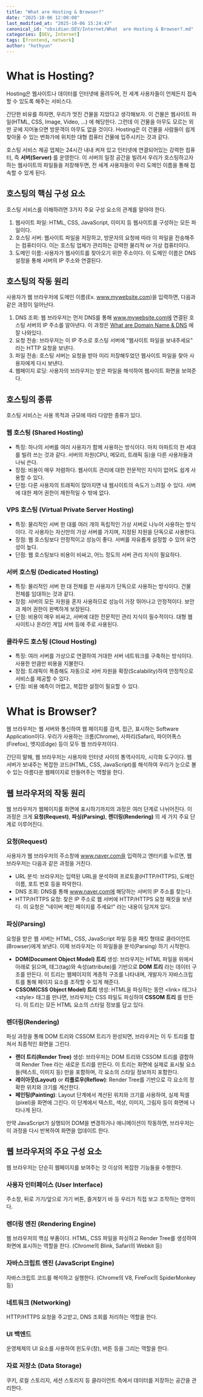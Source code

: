 ```yaml
---
title: "What are Hosting & Browser?"
date: "2025-10-06 12:00:00"
last_modified_at: "2025-10-06 15:24:47"
canonical_id: "obsidian:DEV/Internet/What  are Hosting & Browser?.md"
categories: [DEV, Internet]
tags: [frontend, network]
author: "hothyun"
---
```



# What is Hosting?

Hosting은 웹사이트나 데이터를 인터넷에 올려두어, 전 세계 사용자들이 언제든지 접속할 수 있도록 해주는 서비스다.  

간단한 비유를 하자면, 우리가 멋진 건물을 지었다고 생각해보자. 이 건물은 웹사이트 파일(HTML, CSS, Image, Video, ...) 에 해당한다. 그런데 이 건물을 아무도 모르는 외딴 곳에 지어놓으면 방문객이 아무도 없을 것이다. Hosting은 이 건물을 사람들이 쉽게 찾아올 수 있는 번화가에 위치한 대형 컴퓨터 건물에 입주시키는 것과 같다.

호스팅 서비스 제공 업체는 24시간 내내 켜져 있고 인터넷에 연결되어있는 강력한 컴퓨터, 즉 **서버(Server)** 를 운영한다. 이 서버의 일정 공간을 빌려서 우리가 호스팅하고자 하는 웹사이트의 파일들을 저장해두면, 전 세계 사용자들이 우리 도메인 이름을 통해 접속할 수 있게 된다.

## 호스팅의 핵심 구성 요소

호스팅 서비스를 이해하려면 3가지 주요 구성 요소의 관계를 알아야 한다.

1. 웹사이트 파일: HTML, CSS, JavaScript, 이미지 등 웹사이트를 구성하는 모든 파일이다.
2. 호스팅 서버: 웹사이트 파일을 저장하고, 방문자의 요청에 따라 이 파일을 전송해주는 컴퓨터이다. 이는 호스팅 업체가 관리하는 강력한 물리적 or 가상 컴퓨터이다.
3. 도메인 이름: 사용자가 웹사이트를 찾아오기 위한 주소이다. 이 도메인 이름은 DNS 설정을 통해 서버의 IP 주소와 연결된다.

## 호스팅의 작동 원리

사용자가 웹 브라우저에 도메인 이름(Ex. www.mywebsite.com)을 입력하면, 다음과 같은 과정이 일어난다.

1. DNS 조회: 웹 브라우저는 먼저 DNS를 통해 www.mywebsite.com에 연결된 호스팅 서버의 IP 주소를 알아낸다. 이 과정은 [What are Domain Name & DNS](https://blog.hothyun.com/posts/What-are-Domain-Name-DNS/) 에 잘 나와있다.
2. 요청 전송: 브라우저는 이 IP 주소로 호스팅 서버에 "웹사이트 파일을 보내주세요" 라는 HTTP 요청을 보낸다.
3. 파일 전송: 호스팅 서버는 요청을 받아 미리 저장해두었던 웹사이트 파일을 찾아 사용자에게 다시 보낸다.
4. 웹페이지 로딩: 사용자의 브라우저는 받은 파일을 해석하여 웹사이트 화면을 보여준다.

## 호스팅의 종류

호스팅 서비스는 사용 목적과 규모에 따라 다양한 종류가 있다.

### 웹 호스팅 (Shared Hosting)

- 특징: 하나의 서버를 여러 사용자가 함께 사용하는 방식이다. 마치 아파트의 한 세대를 빌려 쓰는 것과 같다. 서버의 자원(CPU, 메모리, 트래픽 등)을 다른 사용자들과 나눠 쓴다.
- 장점: 비용이 매우 저렴하다. 웹사이트 관리에 대한 전문적인 지식이 없어도 쉽게 사용할 수 있다.
- 단점: 다른 사용자의 트래픽이 많아지면 내 웹사이트의 속도가 느려질 수 있다. 서버에 대한 제어 권한이 제한적일 수 밖에 없다.

### VPS 호스팅 (Virtual Private Server Hosting)

- 특징: 물리적인 서버 한 대를 여러 개의 독립적인 가상 서버로 나누어 사용하는 방식이다. 각 사용자는 자신만의 가상 서버를 가지며, 지정된 자원을 단독으로 사용한다.
- 장점: 웹 호스팅보다 안정적이고 성능이 좋다. 서버를 자유롭게 설정할 수 있어 유연성이 높다.
- 단점: 웹 호스팅보다 비용이 비싸고, 어느 정도의 서버 관리 지식이 필요하다.

### 서버 호스팅 (Dedicated Hosting)

- 특징: 물리적인 서버 한 대 전체를 한 사용자가 단독으로 사용하는 방식이다. 건물 전체를 임대하는 것과 같다.
- 장점: 서버의 모든 자원을 혼자 사용하므로 성능이 가장 뛰어나고 안정적이다. 보안과 제어 권한이 완벽하게 보장된다.
- 단점: 비용이 매우 비싸고, 서버에 대한 전문적인 관리 지식이 필수적이다. 대형 웹사이트나 온라인 게임 서버 등에 주로 사용된다.

### 클라우드 호스팅 (Cloud Hosting)

- 특징: 여러 서버를 가상으로 연결하여 거대한 서버 네트워크를 구축하는 방식이다. 사용한 만큼만 비용을 지불한다.
- 장점: 트래픽이 폭증해도 자동으로 서버 자원을 확장(Scalability)하여 안정적으로 서비스를 제공할 수 있다.
- 단점: 비용 예측이 어렵고, 복잡한 설정이 필요할 수 있다.

# What is Browser?

웹 브라우저는 웹 서버와 통신하여 웹 페이지를 검색, 접근, 표시하는 Software Application이다. 우리가 사용하는 크롬(Chrome), 사파리(Safari), 파이어폭스(Firefox), 엣지(Edge) 등이 모두 웹 브라우저이다.

간단히 말해, 웹 브라우저는 사용자와 인터넷 사이의 통역사이자, 시각화 도구이다. 웹 서버가 보내주는 복잡한 코드(HTML, CSS, JavaScript)를 해석하여 우리가 눈으로 볼 수 있는 아름다운 웹페이지로 만들어주는 역할을 한다.

## 웹 브라우저의 작동 원리

웹 브라우저가 웹페이지를 화면에 표시하기까지의 과정은 여러 단계로 나뉘어진다. 이 과정은 크게 **요청(Request)**, **파싱(Parsing)**, **렌더링(Rendering)** 의 세 가지 주요 단계로 이루어진다.

### 요청(Request)

사용자가 웹 브라우저의 주소창에 www.naver.com을 입력하고 엔터키를 누르면, 웹 브라우저는 다음과 같은 과정을 거친다.

- URL 분석: 브라우저는 입력된 URL을 분석하여 프로토콜(HTTP/HTTPS), 도메인 이름, 포트 번호 등을 파악한다.
- DNS 조회: DNS를 통해 www.naver.com에 해당하는 서버의 IP 주소를 찾는다.
- HTTP/HTTPS 요청: 찾은 IP 주소로 웹 서버에 HTTP/HTTPS 요청 패킷을 보낸다. 이 요청은 "네이버 메인 페이지를 주세요!" 라는 내용이 담겨져 있다.

### 파싱(Parsing)

요청을 받은 웹 서버는 HTML, CSS, JavaScript 파일 등을 패킷 형태로 클라이언트(Browser)에게 보낸다. 이제 브라우저는 이 파일들을 분석(Parsing) 하기 시작한다.

- **DOM(Document Object Model) 트리** 생성: 브라우저는 HTML 파일을 위에서 아래로 읽으며, 태그(tag)와 속성(attribute)를 기반으로 **DOM 트리** 라는 데이터 구조를 만든다. 이 트리는 웹페이지의 계층적 구조를 나타내며, 개발자가 자바스크립트를 통해 페이지 요소를 조작할 수 있게 해준다.
- **CSSOM(CSS Object Model) 트리** 생성: HTML을 파싱하는 동안 \<link> 태그나 \<style> 태그를 만나면, 브라우저는 CSS 파일도 파싱하여 **CSSOM 트리** 를 만든다. 이 트리는 모든 HTML 요소의 스타일 정보를 담고 있다.

### 렌더링(Rendering)

파싱 과정을 통해 DOM 트리와 CSSOM 트리가 완성되면, 브라우저는 이 두 트리를 합쳐서 최종적인 화면을 그린다.

- **렌더 트리(Render Tree)** 생성: 브라우저는 DOM 트리와 CSSOM 트리를 결합하여 Render Tree 라는 새로운 트리를 만든다. 이 트리는 화면에 실제로 표시될 요소들(텍스트, 이미지 등) 만을 포함하며, 각 요소의 스타일 정보까지 포함한다.
- **레이아웃(Layout)** or **리플로우(Reflow)**: Render Tree를 기반으로 각 요소의 정확한 위치와 크기를 계산한다.
- **페인팅(Painting)**: Layout 단계에서 계산된 위치와 크기를 사용하여, 실제 픽셀(pixel)을 화면에 그린다. 이 단계에서 텍스트, 색상, 이미지, 그림자 등이 화면에 나타나게 된다.

만약 JavaScript가 실행되어 DOM을 변경하거나 애니메이션이 작동하면, 브라우저는 이 과정을 다시 반복하여 화면을 업데이트 한다.

## 웹 브라우저의 주요 구성 요소

웹 브라우저는 단순히 웹페이지를 보여주는 것 이상의 복잡한 기능들을 수행한다.

### 사용자 인터페이스 (User Interface)

주소창, 뒤로 가기/앞으로 가기 버튼, 즐겨찾기 바 등 우리가 직접 보고 조작하는 영역이다.

### 렌더링 엔진 (Rendering Engine)

웹 브라우저의 핵심 부품이다. HTML, CSS 파일을 파싱하고 Render Tree를 생성하여 화면에 표시하는 역할을 한다. (Chrome의 Blink, Safari의 Webkit 등)

### 자바스크립트 엔진 (JavaScript Engine)

자바스크립트 코드를 해석하고 실행한다. (Chrome의 V8, FireFox의 SpiderMonkey 등)

### 네트워크 (Networking)

HTTP/HTTPS 요청을 주고받고, DNS 조회를 처리하는 역할을 한다.

### UI 백엔드

운영체제의 UI 요소를 사용하여 윈도우(창), 버튼 등을 그리는 역할을 한다.

### 자료 저장소 (Data Storage)

쿠키, 로컬 스토리지, 세션 스토리지 등 클라이언트 측에서 데이터를 저장하는 공간을 관리한다.